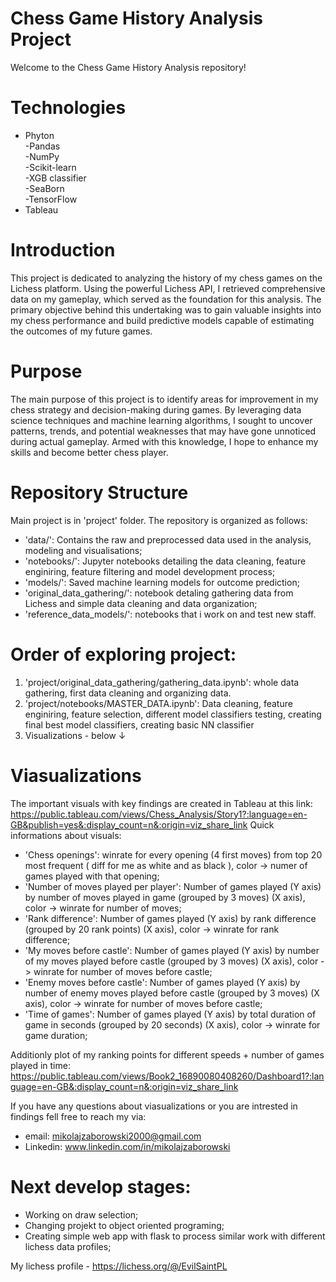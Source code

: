 # Chess Game History Analysis Project

Welcome to the Chess Game History Analysis repository!

# Technologies
- Phyton \
   -Pandas \
   -NumPy \
   -Scikit-learn \
   -XGB classifier \
   -SeaBorn \
   -TensorFlow 
- Tableau

# Introduction
This project is dedicated to analyzing the history of my chess games on the Lichess platform.
Using the powerful Lichess API, I retrieved comprehensive data on my gameplay, which served as the foundation for this analysis.
The primary objective behind this undertaking was to gain valuable insights into my chess performance
and build predictive models capable of estimating the outcomes of my future games.

# Purpose
The main purpose of this project is to identify areas for improvement in my chess strategy and decision-making during games.
By leveraging data science techniques and machine learning algorithms, I sought to uncover patterns, trends,
and potential weaknesses that may have gone unnoticed during actual gameplay.
Armed with this knowledge, I hope to enhance my skills and become better chess player.

# Repository Structure
Main project is in 'project' folder.
The repository is organized as follows:

 - 'data/': Contains the raw and preprocessed data used in the analysis, modeling and visualisations;
 - 'notebooks/': Jupyter notebooks detailing the data cleaning, feature enginiring, feature filtering and model development process;
 - 'models/': Saved machine learning models for outcome prediction;
 - 'original_data_gathering/': notebook detaling gathering data from Lichess and simple data cleaning and data organization;
 - 'reference_data_models/': notebooks that i work on and test new staff.

# Order of exploring project:

1. 'project/original_data_gathering/gathering_data.ipynb': whole data gathering, first data cleaning and organizing data.
2. 'project/notebooks/MASTER_DATA.ipynb': Data cleaning, feature enginiring, feature selection, different model classifiers testing, creating final best model classifiers, creating basic NN classifier
3. Visualizations - below ↓
   
# Viasualizations
The important visuals with key findings are created in Tableau at this link: 
  https://public.tableau.com/views/Chess_Analysis/Story1?:language=en-GB&publish=yes&:display_count=n&:origin=viz_share_link
  Quick informations about visuals:
   - 'Chess openings': winrate for every opening (4 first moves) from top 20 most frequent ( diff for me as white and as black ), color -> numer of games played with that opening;
   - 'Number of moves played per player': Number of games played (Y axis) by number of moves played in game (grouped by 3 moves) (X axis), color -> winrate for number of moves;
   - 'Rank difference': Number of games played (Y axis) by rank difference (grouped by 20 rank points) (X axis), color -> winrate for rank difference;
   - 'My moves before castle': Number of games played (Y axis) by number of my moves played before castle (grouped by 3 moves) (X axis), color -> winrate for number of moves before castle;
   - 'Enemy moves before castle': Number of games played (Y axis) by number of enemy moves played before castle (grouped by 3 moves) (X axis), color -> winrate for number of moves before castle;
   - 'Time of games': Number of games played (Y axis) by total duration of game in seconds (grouped by 20 seconds) (X axis), color -> winrate for game duration;

Additionly plot of my ranking points for different speeds + number of games played in time:
  https://public.tableau.com/views/Book2_16890080408260/Dashboard1?:language=en-GB&:display_count=n&:origin=viz_share_link

If you have any questions about viasualizations or you are intrested in findings fell free to reach my via:
  - email: mikolajzaborowski2000@gmail.com
  - Linkedin: www.linkedin.com/in/mikolajzaborowski

# Next develop stages:
  - Working on draw selection;
  - Changing projekt to object oriented programing;
  - Creating simple web app with flask to process similar work with different lichess data profiles;

My lichess profile - https://lichess.org/@/EvilSaintPL
